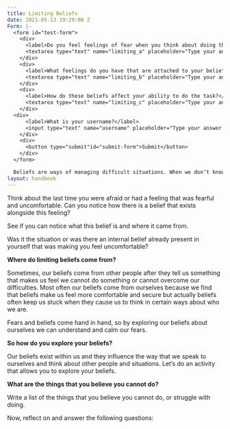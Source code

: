 ```yaml
---
title: Limiting Beliefs
date: 2021-05-13 19:29:00 Z
Form: |-
  <form id="test-form">
    <div>
      <label>Do you feel feelings of fear when you think about doing these things?</label>
      <textarea type="text" name="limiting_a" placeholder="Type your answer here"/></textarea>
    </div>
    <div>
      <label>What feelings do you have that are attached to your beliefs about the things that you cannot do?</label>
      <textarea type="text" name="limiting_b" placeholder="Type your answer here"/></textarea>
    </div>
    <div>
      <label>How do these beliefs affect your ability to do the task?</label>
      <textarea type="text" name="limiting_c" placeholder="Type your answer here"/></textarea>
    </div>
  <div>
      <label>What is your username?</label>
      <input type="text" name="username" placeholder="Type your answer here"/></input>
    </div>
    <div>
      <button type="submit"id="submit-form">Submit</button>
    </div>
  </form>

  Beliefs are ways of managing difficult situations. When we don’t know the answer to something, we create a belief to help us feel like we know the outcome of the situation. People have beliefs about lots of different things. They have beliefs about who they are, they have beliefs about the things they can do and they have beliefs about other people, other groups and other situations that are happening.
layout: handbook
---
```



Think about the last time you were afraid or had a feeling that was fearful and uncomfortable. Can you notice how there is a belief that exists alongside this feeling?

See if you can notice what this belief is and where it came from.

Was it the situation or was there an internal belief already present in yourself that was making you feel uncomfortable? 

**Where do limiting beliefs come from?**

Sometimes, our beliefs come from other people after they tell us something that makes us feel we cannot do something or cannot overcome our difficulties. Most often our beliefs come from ourselves because we find that beliefs make us feel more comfortable and secure but actually beliefs often keep us stuck when they cause us to think in certain ways about who we are.

Fears and beliefs come hand in hand, so by exploring our beliefs about ourselves we can understand and calm our fears.

**So how do you explore your beliefs?**

Our beliefs exist within us and they influence the way that we speak to ourselves and think about other people and situations. Let’s do an activity that allows you to explore your beliefs.

**What are the things that you believe you cannot do?**

Write a list of the things that you believe you cannot do, or struggle with doing.

Now, reflect on and answer the following questions:
